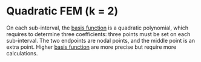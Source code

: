 # Quadratic FEM (k = 2)

On each sub-interval, the [basis function](basis-function.md) is a quadratic polynomial, which requires to determine three coefficients: three points must be set on each sub-interval.
The two endpoints are nodal points, and the middle point is an extra point.
Higher [basis function](basis-function.md) are more precise but require more calculations.